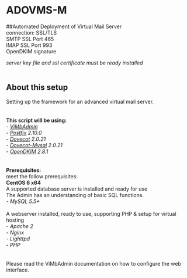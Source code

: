 ADOVMS-M
========

##Automated Deployment of Virtual Mail Server<br/>
connection: SSL/TLS<br/>
SMTP SSL Port 465<br/>
IMAP SSL Port 993<br/>
OpenDKIM signature<br/>

*server key file and ssl certificate must be ready installed*<br/>
<br/>

About this setup
----------------
Setting up the framework for an advanced virtual mail server.
<br/><br/><br/>
**This script will be using:**<br/>
*- [ViMbAdmin](https://github.com/opensolutions/ViMbAdmin)*<br/>
*- [Postfix](http://www.postfix.org/) 2.10.0*<br/>
*- [Dovecot](http://dovecot.org/) 2.0.21*<br/>
*- [Dovecot-Mysql](http://wiki2.dovecot.org/AuthDatabase/SQL) 2.0.21*<br/>
*- [OpenDKIM](http://www.opendkim.org/) 2.8.1* <br/>
<br/><br/>
**Prerequisites:**<br/>
meet the follow prerequisites:<br/>
**CentOS 6 x64**<br/>
A supported database server is installed and ready for use<br/>
The Admin has an understanding of basic SQL functions.<br/>
*- MySQL 5.5+*<br/>
<br/>
A webserver installed, ready to use, supporting PHP & setup for virtual hosting<br/>
*- Apache 2*<br/>
*- Nginx*<br/>
*- Lighttpd*<br/>
*- PHP*<br/>
<br/><br/>
Please read the ViMbAdmin documentation on how to configure the web interface.
